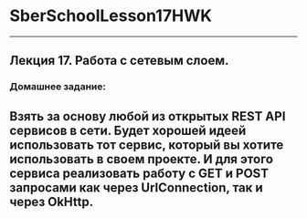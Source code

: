 # SberSchoolLesson17HWK
-------------------------------------------------------------------------------------------------------------------------------------------------------------------------------------------------------------------------------------------------------------------
## Лекция 17. Работа с сетевым слоем.

### Домашнее задание:
Взять за основу любой из открытых REST API сервисов в сети. Будет хорошей идеей использовать тот сервис, который вы хотите использовать в своем проекте. И для этого сервиса реализовать работу с GET и POST запросами как через UrlConnection, так и через OkHttp.
-------------------------------------------------------------------------------------------------------------------------------------------------------------------------------------------------------------------------------------------------------------------